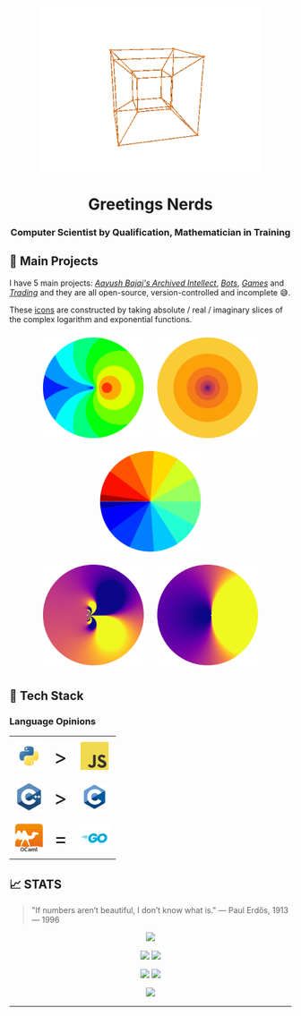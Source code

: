 <div align="center">
<img width="400px" src="/assets/tess-trans.gif">
 </div>

<h1 align="center">Greetings Nerds</h1>
<h3 align="center">Computer Scientist by Qualification, Mathematician in Training</h3>

## 🎯 Main Projects

I have 5 main projects: [_Aayush Bajaj's Archived Intellect_](https://github.com/abaj8494/site), [_Bots_](https://github.com/abaj8494/cloud), [_Games_](https://github.com/abaj8494/games) and [_Trading_](https://github.com/abaj8494/trading) and they are all open-source, version-controlled and incomplete 😅.

These [icons](https://github.com/abaj8494/icons) are constructed by taking absolute / real / imaginary slices of the complex logarithm and exponential functions.
<div align="center">
  <a href="https://abaj.ai" target="_blank" style="text-decoration: none; display: inline-block;">
    <img width="180px" src="/assets/abs_hsv.svg" style="margin: 10px; display: block;">
  </a>
  <a href="https://bots.abaj.ai" target="_blank" style="text-decoration: none; display: inline-block;">
    <img width="180px" src="/assets/real_inferno.svg" style="margin: 10px; display: block;">
  </a>
  <a href="https://arcade.abaj.ai" target="_blank" style="text-decoration: none; display: inline-block;">
    <img width="180px" src="/assets/imag_jet.svg" style="margin: 10px; display: block;">
  </a>
</div>
<div align="center">
  <a href="https://trading.abaj.ai" target="_blank" style="text-decoration: none; display: inline-block;">
    <img width="180px" src="/assets/trade1.svg" style="margin: 10px; display: block;">
  </a>
  <a href="https://tools.abaj.ai" target="_blank" style="text-decoration: none; display: inline-block;">
    <img width="180px" src="/assets/tools.svg" style="margin: 10px; display: block;">
  </a>
</div>

## 🧱 Tech Stack

### Language Opinions

<table align="center" style="width: 100%; border-collapse: collapse;">
  <tr>
    <td align="center" style="padding: 10px;">
      <a href="#"><img height="50" src="https://raw.githubusercontent.com/github/explore/80688e429a7d4ef2fca1e82350fe8e3517d3494d/topics/python/python.png" /></a>
    </td>
    <td align="center" style="padding: 10px;">
      <span style="font-size: 36px;">></span>
    </td>
    <td align="center" style="padding: 10px;">
      <a href="#"><img height="50" src="https://raw.githubusercontent.com/github/explore/80688e429a7d4ef2fca1e82350fe8e3517d3494d/topics/javascript/javascript.png" /></a>
    </td>
  </tr>
  <tr>
    <td align="center" style="padding: 10px;">
      <a href="#"><img height="50" src="https://raw.githubusercontent.com/github/explore/80688e429a7d4ef2fca1e82350fe8e3517d3494d/topics/cpp/cpp.png" /></a>
    </td>
    <td align="center" style="padding: 10px;">
      <span style="font-size: 36px;">></span>
    </td>
    <td align="center" style="padding: 10px;">
      <a href="#"><img height="50" src="https://raw.githubusercontent.com/github/explore/f3e22f0dca2be955676bc70d6214b95b13354ee8/topics/c/c.png" /></a>
    </td>
  </tr>
  <tr>
    <td align="center" style="padding: 10px;">
      <a href="#"><img height="50" src="https://raw.githubusercontent.com/github/explore/80688e429a7d4ef2fca1e82350fe8e3517d3494d/topics/ocaml/ocaml.png" /></a>
    </td>
    <td align="center" style="padding: 10px;">
      <span style="font-size: 36px;">=</span>
    </td>
    <td align="center" style="padding: 10px;">
      <a href="#"><img height="50" src="./assets/go-icon.png" /></a>
    </td>
  </tr>
</table>

## 📈 STATS

> "If numbers aren’t beautiful, I don’t know what is." — Paul Erdős, 1913 — 1996

<p align="center">
<img src="http://github-profile-summary-cards.vercel.app/api/cards/profile-details?username=abaj8494&theme=gruvbox"/>
</p>
<p align="center">
<img src="http://github-profile-summary-cards.vercel.app/api/cards/repos-per-language?username=abaj8494&theme=gruvbox"/>
<img src="http://github-profile-summary-cards.vercel.app/api/cards/most-commit-language?username=abaj8494&theme=gruvbox"/>
</p>
<p align="center">
<img src="http://github-profile-summary-cards.vercel.app/api/cards/stats?username=abaj8494&theme=gruvbox"/>
<img src="http://github-profile-summary-cards.vercel.app/api/cards/productive-time?username=abaj8494&theme=gruvbox&utcOffset=+1"/>
</p>
<p align="center">
<img src="https://github-readme-streak-stats.herokuapp.com?user=abaj8494&theme=gruvbox&hide_border=true&date_format=M%20j%5B%2C%20Y%5D&background=2c292d"/>
</p>

---

